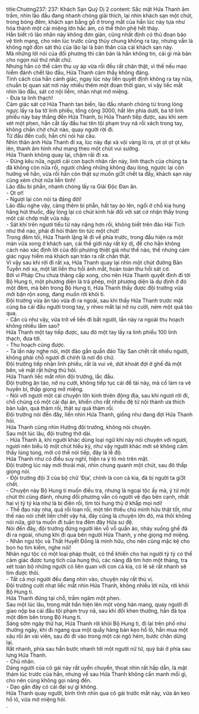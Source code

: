 title:Chương237: 237: Khách Sạn Quỷ Dị 2
content:
Sắc mặt Hứa Thanh âm trầm, nhìn lão đầu đang nhanh chóng giải thích, lại nhìn khách sạn một chút, trong bóng đêm, khách sạn bằng gỗ ở trong mắt của hắn lúc này tựa như hóa thành một cái miệng lớn hắc ám, có thể thôn phệ hết thảy.<br>Hắn biết rõ lão nhân này không đơn giản, cũng nhất định có thủ đoạn bảo vệ tính mạng, cho nên lúc trước cũng thủy chung không ra tay, nhưng vẫn là không ngờ đòn sát thủ của lão lại là bản thân của cái khách sạn này.<br>Mà những lời nói của đối phương thì căn bản là hắn không tin, cái gì mà bán cho ngọn núi thứ nhất chứ.<br>Nhưng hắn có thể cảm thụ uy áp vừa rồi đều rất chân thật, vì thế nếu mạo hiểm đánh chết lão đầu, Hứa Thanh cảm thấy không đáng.<br>Tính cách của hắn cảnh giác, ngay lúc này liền quyết định không ra tay nữa, chuẩn bị quan sát nơi này nhiều thêm một đoạn thời gian, vì vậy liếc mắt nhìn lão đầu, sát cơ nội liễm, nhàn nhạt mở miệng.<br>- Đưa ta linh thạch!<br>Cảm giác sát cơ Hứa Thanh tan biến, lão đầu nhanh chóng từ trong lòng ngực lấy ra ba tờ linh phiếu, tổng cộng 3000, hất lên phía dưới, ba tờ linh phiếu này bay thẳng đến Hứa Thanh, bị Hứa Thanh tiếp được, sau khi xem xét một phen, hắn cắt lấy đầu hai tên tội phạm truy nã rồi xách trong tay, không chần chờ chút nào, quay người rời đi.<br>Từ đầu đến cuối, hắn chỉ nói hai câu.<br>Nhìn thân ảnh Hứa Thanh đi xa, lúc này đại xà vội vàng ló ra, ọt ọt ọt ọt kêu lên, thanh âm hình như mang theo một chút vui sướng.<br>Hứa Thanh không quay lại, chậm rãi đi xa.<br>- Đừng kêu nữa, ngươi cái con bạch nhãn rắn này, linh thạch của chúng ta đã không còn nữa rồi, ngươi chẳng những không đau lòng, ngược lại còn hướng về hắn, vừa rồi hắn còn thật sự muốn gi3t chết ta đấy, khách sạn này cũng xém chút nữa liền tỉnh!<br>Lão đầu bi phẫn, nhanh chóng lấy ra Giải Độc Đan ăn.<br>- Ọt ọt!<br>- Ngươi lại còn nói ta đáng đời!<br>Lão đầu nghe vậy, càng thêm bi phẫn, hất tay áo lên, ngồi ở chỗ kia hung hăng hút thuốc, đáy lòng lại có chút kinh hãi đối với sát cơ nhận thấy trong một cái chớp mắt vừa nãy.<br>- Sát khí trên ngươi tiểu tử này nặng hơn rồi, không biết trên đảo Hải Tích như thế nào, phải đi hỏi thăm tin tức một chút!<br>Trong đêm tối, Hứa Thanh lặng lẽ đi về phía trước, trong đầu hiện ra một màn vừa xong ở khách sạn, cái thế giới này rất kỳ dị, để cho hắn không cách nào xác định lời của đối phương thiệt giả như thế nào, thế nhưng cảm giác nguy hiểm mà khách sạn tràn ra rất chân thật.<br>Vì vậy sau khi rời đi rất xa, Hứa Thanh quay lại nhìn một chút đường Bản Tuyền nơi xa, một lát liền thu hồi ánh mắt, hoàn toàn thu hồi sát cơ.<br>Bởi vì Pháp Chu chưa thăng cấp xong, cho nên Hứa Thanh quyết định đi tới Bộ Hung ti, một phương diện là trả phép, một phương diện là dự định ở đó một đêm, mà bên trong Bộ Hung ti, Hứa Thanh thấy được đội trưởng vừa mới bận rộn xong, đang muốn rời khỏi ti.<br>Đội trưởng vừa ăn táo vừa đi ra ngoài, sau khi thấy Hứa Thanh trước mặt cùng ba cái đầu người trong tay, y nheo mắt lại nở nụ cười, ném một quả táo qua.<br>- Cần cù như vậy, vừa trở về liền đi bắt người, lần này ra ngoài thu hoạch không nhiều lắm sao?<br>Hứa Thanh một tay tiếp được, sau đó một tay lấy ra linh phiếu 100 linh thạch, đưa tới.<br>- Thu hoạch cũng được.<br>- Ta lần này nghe nói, một đảo gần quần đảo Tây San chết rất nhiều người, không phải chỗ ngươi đi chính là nơi đó chứ.<br>Đội trưởng tiếp nhận linh phiếu, rất là vui vẻ, dứt khoát đợi ở ghế đá một bên, vẻ mặt rất hứng thú hỏi.<br>Hứa Thanh liếc mắt nhìn đội trưởng, lắc đầu.<br>Đội trưởng ăn táo, nở nụ cười, không tiếp tục cái đề tài này, mà cố làm ra vẻ huyền bí, thấp giọng mở miệng.<br>- Nói với ngươi một cái chuyện lớn kinh thiên động địa, sau khi ngươi rời đi, chỗ chúng có một cái đại án, khiến cho rất nhiều đệ tử nội thành ưa thích bàn luận, quá thảm rồi, thật sự quá thảm rồi.<br>Đội trưởng nói đến đây, liền nhìn Hứa Thanh, giống như đang đợi Hứa Thanh hỏi.<br>Hứa Thanh cũng nhìn Hướng đội trưởng, không nói chuyện.<br>Sau một lúc lâu, đội trưởng thở dài.<br>- Hứa Thanh à, khi người khác dùng loại ngữ khí này nói chuyện với ngươi, ngươi nên biểu lộ một chút hiếu kỳ, như vậy người khác mới sẽ không cảm thấy lúng túng, mới có thể nói tiếp, đây là lễ độ.<br>Hứa Thanh như có điều suy nghĩ, hiện ra ý tò mò trên mặt.<br>Đội trưởng lúc này mới thoải mái, nhìn chung quanh một chút, sau đó thấp giọng nói.<br>- Đội trưởng đội 3 của bộ chữ ‘Địa’, chính là con cá kia, đã bị người ta gi3t chết.<br>- Chuyện này Bộ Hung ti muốn điều tra, nhưng là ngoại tộc ấy mà, ý tứ một chút thì cũng đành, nhưng đối phương vẫn có người vệ đạo bên cạnh, nhất hai vị tỷ tỷ kia như là bị điên rồi, tìm tòi hung thủ ở khắp mọi nơi!<br>- Thế đạo này nha, quá rối loạn rồi, một tên thiếu chủ minh hữu thật tốt, như thế nào nói chết liền chết vậy hả, đây cũng là chuyện lớn đó, mà thôi không nói nữa, giờ ta muốn đi tuần tra đêm đây Hứa sư đệ.<br>Nói đến đây, đội trưởng đứng người lên vỗ vỗ quần áo, nhảy xuống ghế đá đi ra ngoài, nhưng khi đi qua bên người Hứa Thanh, y nhẹ giọng mở miệng.<br>- Nhân ngư tộc và Thất Huyết Đồng là minh hữu, cho nên cũng mặc kệ cho bọn họ tìm kiếm, nghe nói!<br>Nhân ngư tộc có một loại pháp thuật, có thể khiến cho hai người tỷ tỷ có thể cảm giác được tung tích của hung thủ, các nàng đã tìm hơn một tháng, tra xét toàn bộ những người có liên quan với con cá kia, có lẽ sẽ rất nhanh sẽ tìm được thôi.<br>- Tất cả mọi người đều đang nhìn vào, chuyện này rất thú vị.<br>Đội trưởng cười nhạt liếc mắt nhìn Hứa Thanh, không nhiều lời nữa, rời khỏi Bộ Hung ti.<br>Hứa Thanh đứng tại chỗ, trầm ngâm một phen.<br>Sau một lúc lâu, trong mắt hắn hiện lên một vòng hàn mang, quay người đi giao nộp ba cái đầu tội phạm truy nã, sau khi đổi khen thưởng, hắn đả tọa một đêm bên trong Bộ Hung ti.<br>Sáng sớm ngày thứ hai, Hứa Thanh rời khỏi Bộ Hung ti, đi lại trên phố như thường ngày, khi đi ngang qua một quầy hàng bán kẹo hồ lô, hắn mua một xâu rồi ăn vài viên, sau đó đi vào trong một cái ngõ hẻm, bước chân dừng lại.<br>Rất nhanh, phía sau hắn bước nhanh tới một người nữ tử, quỳ bái ở phía sau lưng Hứa Thanh.<br>- Chủ nhân.<br>Dáng người của cô gái này rất uyển chuyển, thoạt nhìn rất hấp dẫn, là mật thám lúc trước của hắn, nhưng về sau Hứa Thanh không cần manh mối gì, cho nên cũng không gọi nàng đến.<br>- Dạo gần đây có cái đại sự gì không.<br>Hứa Thanh quay người, bình tĩnh nhìn qua cô gái trước mắt này, vừa ăn kẹo hồ lô, vừa mở miệng hỏi.<br>.<br>